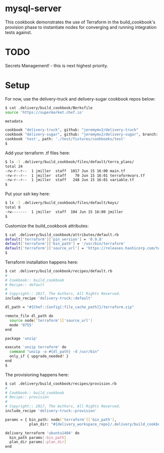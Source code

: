 # mysql-server

This cookbook demonstrates the use of Terraform in the build_cookbook's provision
phase to instantiate nodes for converging and running integration tests against.

# TODO
Secrets Management! - this is next highest priority.

# Setup
For now, use the delivery-truck and delivery-sugar cookbook repos below:

```bash
$ cat .delivery/build_cookbook/Berksfile
source 'https://supermarket.chef.io'

metadata

cookbook "delivery-truck", github: "jeremymv2/delivery-truck"
cookbook "delivery-sugar", github: "jeremymv2/delivery-sugar", branch: "jeremymv2/terraform"
cookbook 'test', path: './test/fixtures/cookbooks/test'
$
```

Add your terraform .tf files here:
```bash
$ ls -l .delivery/build_cookbook/files/default/terra_plans/
total 24
-rw-r--r--  1 jmiller  staff  1017 Jun 15 16:00 main.tf
-rw-r--r--  1 jmiller  staff    70 Jun 15 16:01 terraformvars.tf
-rw-r--r--  1 jmiller  staff   248 Jun 15 16:01 variable.tf
$
```

Put your ssh key here:
```bash
$ ls -l .delivery/build_cookbook/files/default/keys/
total 8
-rw-------  1 jmiller  staff  104 Jun 15 16:00 jmiller
$
```

Customize the build_cookbook attributes:
```bash
$ cat .delivery/build_cookbook/attributes/default.rb
default['terraform']['pin_version'] = '0.9.8'
default['terraform']['bin_path'] = '/usr/bin/terraform'
default['terraform']['source_url'] = 'https://releases.hashicorp.com/terraform/0.9.8/terraform_0.9.8_linux_amd64.zip'
$
```

Terraform installation happens here:
```bash
$ cat .delivery/build_cookbook/recipes/default.rb
#
# Cookbook:: build_cookbook
# Recipe:: default
#
# Copyright:: 2017, The Authors, All Rights Reserved.
include_recipe 'delivery-truck::default'

dl_path = "#{Chef::Config[:file_cache_path]}/terraform.zip"

remote_file dl_path do
  source node['terraform']['source_url']
  mode '0755'
end

package 'unzip'

execute 'unzip terraform' do
  command "unzip -o #{dl_path} -d /usr/bin"
  only_if { upgrade_needed? }
end
$
```

The provisioning happens here:
```bash
$ cat .delivery/build_cookbook/recipes/provision.rb
#
# Cookbook:: build_cookbook
# Recipe:: provision
#
# Copyright:: 2017, The Authors, All Rights Reserved.
include_recipe 'delivery-truck::provision'

params = { bin_path: node['terraform']['bin_path'],
           plan_dir: "#{delivery_workspace_repo}/.delivery/build_cookbook/files/default/terra_plans" }

delivery_terraform 'ubuntu1404' do
  bin_path params[:bin_path]
  plan_dir params[:plan_dir]
end
```
